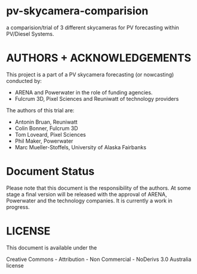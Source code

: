 # pv-skycamera-comparision
a comparision/trial of 3 different skycameras for PV forecasting within PV/Diesel Systems.

# AUTHORS + ACKNOWLEDGEMENTS
This project is a part of a PV skycamera forecasting (or nowcasting) conducted by:

* ARENA and Powerwater in the role of funding agencies.
* Fulcrum 3D, Pixel Sciences and Reuniwatt of technology providers

The authors of this trial are:

* Antonin Bruan, Reuniwatt
* Colin Bonner, Fulcrum 3D
* Tom Loveard, Pixel Sciences
* Phil Maker, Powerwater
* Marc Mueller-Stoffels, University of Alaska Fairbanks

# Document Status 

Please note that this document is the responsibility of the 
authors. At some stage a final version will be released with
the approval of ARENA, Powerwater and the technology companies.
It is currently a work in progress.

# LICENSE

This document is available under the 

Creative Commons - Attribution - Non Commercial - NoDerivs 3.0 Australia license
